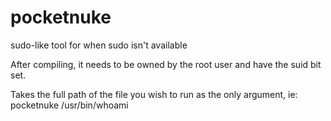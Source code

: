# pocketnuke
sudo-like tool for when sudo isn't available

After compiling, it needs to be owned by the root user and have the suid bit set.

Takes the full path of the file you wish to run as the only argument, ie: pocketnuke /usr/bin/whoami
